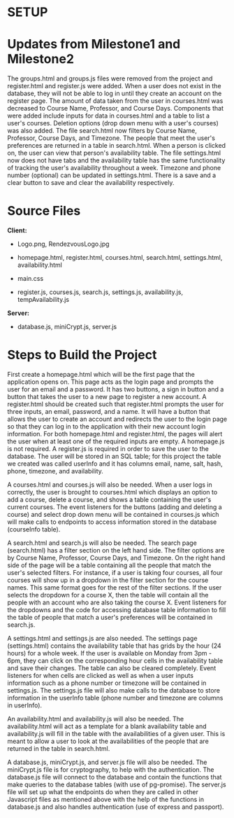 # SETUP

# Updates from Milestone1 and Milestone2

The groups.html and groups.js files were removed from the project and register.html and register.js were added. When a user does not exist in the database, they will not be able to log in until they create an account on the register page. The amount of data taken from the user in courses.html was decreased to Course Name, Professor, and Course Days. Components that were added include inputs for data in courses.html and a table to list a user's courses. Deletion options (drop down menu with a user's courses) was also added. The file search.html now filters by Course Name, Professor, Course Days, and Timezone. The people that meet the user's preferences are returned in a table in search.html. When a person is clicked on, the user can view that person's availability table. The file settings.html now does not have tabs and the availability table has the same functionality of tracking the user's availability throughout a week. Timezone and phone number (optional) can be updated in settings.html. There is a save and a clear button to save and clear the availability respectively.

# Source Files

**Client:**

- Logo.png, 
RendezvousLogo.jpg

- homepage.html,
register.html,
courses.html,
search.html,
settings.html,
availability.html

- main.css

- register.js,
courses.js,
search.js,
settings.js,
availability.js,
tempAvailability.js

**Server:**

- database.js,
miniCrypt.js,
server.js

# Steps to Build the Project

First create a homepage.html which will be the first page that the application opens on. This page acts as the login page and prompts the user for an email and a password. It has two buttons, a sign in button and a button that takes the user to a new page to register a new account. A register.html should be created such that register.html prompts the user for three inputs, an email, password, and a name. It will have a button that allows the user to create an account and redirects the user to the login page so that they can log in to the application with their new account login information. For both homepage.html and register.html, the pages will alert the user when at least one of the required inputs are empty. A homepage.js is not required. A register.js is required in order to save the user to the database. The user will be stored in an SQL table; for this project the table we created was called userInfo and it has columns email, name, salt, hash, phone, timezone, and availability. 

A courses.html and courses.js will also be needed. When a user logs in correctly, the user is brought to courses.html which displays an option to add a course, delete a course, and shows a table containing the user's current courses. The event listeners for the buttons (adding and deleting a course) and select drop down menu will be contained in courses.js which will make calls to endpoints to access information stored in the database (courseInfo table). 

A search.html and search.js will also be needed. The search page (search.html) has a filter section on the left hand side. The filter options are by Course Name, Professor, Course Days, and Timezone. On the right hand side of the page will be a table containing all the people that match the user's selected filters. For instance, if a user is taking four courses, all four courses will show up in a dropdown in the filter section for the course names. This same format goes for the rest of the filter sections. If the user selects the dropdown for a course X, then the table will contain all the people with an account who are also taking the course X. Event listeners for the dropdowns and the code for accessing database table information to fill the table of people that match a user's preferences will be contained in search.js. 

A settings.html and settings.js are also needed. The settings page (settings.html) contains the availability table that has grids by the hour (24 hours) for a whole week. If the user is available on Monday from 3pm - 6pm, they can click on the corresponding hour cells in the availability table and save their changes. The table can also be cleared completely. Event listeners for when cells are clicked as well as when a user inputs information such as a phone number or timezone will be contained in settings.js. The settings.js file will also make calls to the database to store information in the userInfo table (phone number and timezone are columns in userInfo).

An availability.html and availability.js will also be needed. The availability.html will act as a template for a blank availability table and availability.js will fill in the table with the availabilities of a given user. This is meant to allow a user to look at the availabilities of the people that are returned in the table in search.html. 

A database.js, miniCrypt.js, and server.js file will also be needed. The miniCrypt.js file is for cryptography, to help with the authentication. The database.js file will connect to the database and contain the functions that make queries to the database tables (with use of pg-promise). The server.js file will set up what the endpoints do when they are called in other Javascript files as mentioned above with the help of the functions in database.js and also handles authentication (use of express and passport). 
